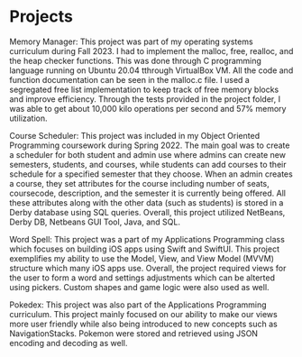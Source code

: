 # Projects

Memory Manager: This project was part of my operating systems curriculum during Fall 2023. I had to implement the malloc, free, realloc, and the heap checker functions. This was done through C programming language running on Ubuntu 20.04 tthrough VirtualBox VM. All the code and function documentation can be seen in the malloc.c file.  I used a segregated free list implementation to keep track of free memory blocks and improve efficiency. Through the tests provided in the project folder, I was able to get about 10,000 kilo operations per second and 57% memory utilization.

Course Scheduler: This project was included in my Object Oriented Programming coursework during Spring 2022. The main goal was to create a scheduler for both student and admin use where admins can create new semesters, students, and courses, while students can add courses to their schedule for a specified semester that they choose. When an admin creates a course, they set attributes for the course including number of seats, coursecode, description, and the semester it is currently being offered. All these attributes along with the other data (such as students) is stored in a Derby database using SQL queries. Overall, this project utilized NetBeans, Derby DB, Netbeans GUI Tool, Java, and SQL.

Word Spell: This project was a part of my Applications Programming class which focuses on building iOS apps using Swift and SwiftUI. This project exemplifies my ability to use the Model, View, and View Model (MVVM) structure which many iOS apps use. Overall, the project required views for the user to form a word and settings adjustments which can be alterted using pickers. Custom shapes and game logic were also used as well.

Pokedex: This project was also part of the Applications Programming curriculum. This project mainly focused on our ability to make our views more user friendly while also being introduced to new concepts such as NavigationStacks. Pokemon were stored and retrieved using JSON encoding and decoding as well.

